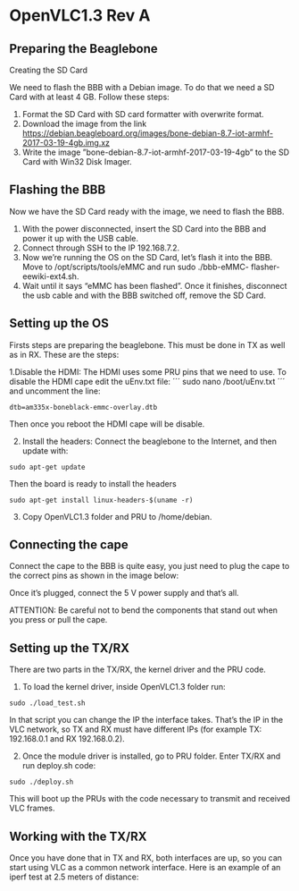 # OpenVLC1.3 Rev A

## Preparing the Beaglebone

  Creating the SD Card

  We need to flash the BBB with a Debian image. To do that we need a SD Card with at least 4 GB. Follow these steps:

  1. Format the SD Card with SD card formatter with overwrite format.
  2. Download the image from the link https://debian.beagleboard.org/images/bone-debian-8.7-iot-armhf-2017-03-19-4gb.img.xz
  3. Write the image ”bone-debian-8.7-iot-armhf-2017-03-19-4gb” to the SD Card with Win32 Disk Imager.

## Flashing the BBB

  Now we have the SD Card ready with the image, we need to flash the BBB.

  1. With the power disconnected, insert the SD Card into the BBB and power it up with the USB cable. 
  2. Connect through SSH to the IP 192.168.7.2.
  3. Now we’re running the OS on the SD Card, let’s flash it into the BBB. Move to /opt/scripts/tools/eMMC and run sudo ./bbb-eMMC-       flasher-eewiki-ext4.sh.
  4. Wait until it says “eMMC has been flashed”. Once it finishes, disconnect the usb cable and with the BBB switched off, remove the SD Card.

## Setting up the OS

  Firsts steps are preparing the beaglebone. This must be done in TX as well as in RX. These are the steps:
  
  1.Disable the HDMI: The HDMI uses some PRU pins that we need to use. To disable the HDMI cape edit the uEnv.txt file:
  ´´´
  sudo nano /boot/uEnv.txt
  ´´´
  and uncomment the line:

    dtb=am335x-boneblack-emmc-overlay.dtb

  Then once you reboot the HDMI cape will be disable.
  
  2. Install the headers: Connect the beaglebone to the Internet, and then update with:

    sudo apt-get update

  Then the board is ready to install the headers

    sudo apt-get install linux-headers-$(uname -r)

  3. Copy OpenVLC1.3 folder and PRU to /home/debian.

## Connecting the cape

  Connect the cape to the BBB is quite easy, you just need to plug the cape to the correct pins as shown in the image below:

  Once it’s plugged, connect the 5 V power supply and that’s all.
  
  ATTENTION: Be careful not to bend the components that stand out when you press or pull the cape.

## Setting up the TX/RX
  
  There are two parts in the TX/RX, the kernel driver and the PRU code. 
  
  1. To load the kernel driver, inside OpenVLC1.3 folder run:
  
    sudo ./load_test.sh
  
  In that script you can change the IP the interface takes. That’s the IP in the VLC network, so TX and RX must have different IPs (for   example TX: 192.168.0.1 and RX 192.168.0.2).
  
  2. Once the module driver is installed, go to PRU folder. Enter TX/RX and run deploy.sh code:
  
    sudo ./deploy.sh
  
  This will boot up the PRUs with the code necessary to transmit and received VLC frames.

## Working with the TX/RX

  Once you have done that in TX and RX, both interfaces are up, so you can start using VLC as a common network interface. 
  Here is an example of an iperf test at 2.5 meters of distance:



